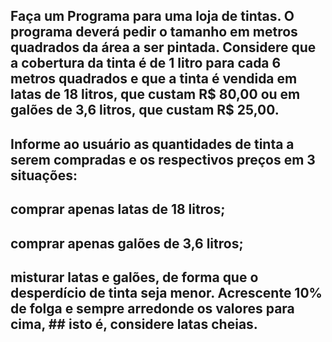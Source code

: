## Faça um Programa para uma loja de tintas. O programa deverá pedir o tamanho em metros quadrados da área a ser pintada. Considere que a cobertura da tinta é de 1 litro para cada 6 metros quadrados e que a tinta é vendida em latas de 18 litros, que custam R$ 80,00 ou em galões de 3,6 litros, que custam R$ 25,00.
## Informe ao usuário as quantidades de tinta a serem compradas e os respectivos preços em 3 situações:
## comprar apenas latas de 18 litros;
## comprar apenas galões de 3,6 litros;
## misturar latas e galões, de forma que o desperdício de tinta seja menor. Acrescente 10% de folga e sempre arredonde os valores para cima, ## isto é, considere latas cheias.